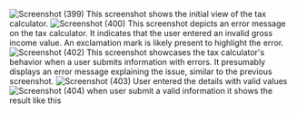 ![Screenshot (399)](https://github.com/Idontnol/tax-calculator/assets/127504248/47bd8eec-21c4-45ce-a70f-70945e6e5bb6)
This screenshot shows the initial view of the tax calculator.
![Screenshot (400)](https://github.com/Idontnol/tax-calculator/assets/127504248/21b4bb50-9fba-4746-94f9-d58841980b9d)
This screenshot depicts an error message on the tax calculator. It indicates that the user entered an invalid gross income value. An exclamation mark is likely present to highlight the error.
![Screenshot (402)](https://github.com/Idontnol/tax-calculator/assets/127504248/063af8d1-54f3-46a1-b128-5c5358299e51)
This screenshot showcases the tax calculator's behavior when a user submits information with errors. It presumably displays an error message explaining the issue, similar to the previous screenshot.
![Screenshot (403)](https://github.com/Idontnol/tax-calculator/assets/127504248/5c2c4874-ab37-44cc-9ca8-4233a367feeb)
User entered the details with valid values
![Screenshot (404)](https://github.com/Idontnol/tax-calculator/assets/127504248/109e8e1f-d260-4145-ba61-104948e81179)
when user submit a valid information it shows the result like this 
